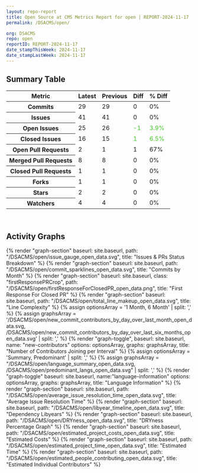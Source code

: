 ```yaml
---
layout: repo-report
title: Open Source at CMS Metrics Report for open | REPORT-2024-11-17
permalink: /DSACMS/open/

org: DSACMS
repo: open
reportID: REPORT-2024-11-17
date_stampThisWeek: 2024-11-17
date_stampLastWeek: 2024-11-17
---
```

<div class="summary-table">
  <table class="usa-table usa-table--borderless">
    <h2> Summary Table </h2>
    <thead>
      <tr>
        <th scope="col">Metric</th>
        <th scope="col">Latest</th>
        <th scope="col">Previous</th>
        <th scope="col">Diff</th>
        <th scope="col">% Diff</th>
      </tr>
    </thead>
    <tbody>
      <tr>
        <th scope="row">Commits</th>
        <td>29</td>
        <td>29</td>
        <td style="" >0</td>
        <td style="" >0%</td>
      </tr>
      <tr>
        <th scope="row">Issues</th>
        <td>41</td>
        <td>41</td>
        <td style="" >0</td>
        <td style="" >0%</td>
      </tr>
      <tr>
        <th scope="row">Open Issues</th>
        <td>25</td>
        <td>26</td>
        <td style="color: #45c527" >-1</td>
        <td style="color: #45c527" >3.9%</td>
      </tr>
      <tr>
        <th scope="row">Closed Issues</th>
        <td>16</td>
        <td>15</td>
        <td style="color: #45c527" >1</td>
        <td style="color: #45c527" >6.5%</td>
      </tr>
      <tr>
        <th scope="row">Open Pull Requests</th>
        <td>2</td>
        <td>1</td>
        <td style="" >1</td>
        <td style="" >67%</td>
      </tr>
      <tr>
        <th scope="row">Merged Pull Requests</th>
        <td>8</td>
        <td>8</td>
        <td style="" >0</td>
        <td style="" >0%</td>
      </tr>
      <tr>
        <th scope="row">Closed Pull Requests</th>
        <td>1</td>
        <td>1</td>
        <td style="" >0</td>
        <td style="" >0%</td>
      </tr>
      <tr>
        <th scope="row">Forks</th>
        <td>1</td>
        <td>1</td>
        <td style="" >0</td>
        <td style="" >0%</td>
      </tr>
      <tr>
        <th scope="row">Stars</th>
        <td>2</td>
        <td>2</td>
        <td style="" >0</td>
        <td style="" >0%</td>
      </tr>
      <tr>
        <th scope="row">Watchers</th>
        <td>4</td>
        <td>4</td>
        <td style="" >0</td>
        <td style="" >0%</td>
      </tr>
    </tbody>
  </table>
</div>
<div class="graph-container">
  <br>
  <h2>Activity Graphs</h2>
  <div class="all-graphs">
    <!--- Issues/PRs Status Breakdown Graph -->
    {% render "graph-section"  baseurl: site.baseurl, path: "/DSACMS/open/issue_gauge_open_data.svg", title: "Issues & PRs Status Breakdown" %}
    <!--- Contributor Activity Line Graph -->
    {% render "graph-section" baseurl: site.baseurl, path: "/DSACMS/open/commit_sparklines_open_data.svg", title: "Commits by Month" %}
    <!--- First Response For Closed PR Scatterplot -->
    {% render "graph-section" baseurl: site.baseurl, class: "firstResponsePRCrop", path: "/DSACMS/open/firstResponseForClosedPR_open_data.png", title: "First Response For Closed PR" %}
    <!--- Line Complexity Graphs -->
    {% render "graph-section" baseurl: site.baseurl, path: "/DSACMS/open/total_line_makeup_open_data.svg", title: "Line Complexity" %}
    <!--- New Commit Contributors by Day over Last Month and Last 6 Months -->
      {% assign optionsArray = '1 Month, 6 Month' | split: ',' %}
      {% assign graphsArray = '/DSACMS/open/new_commit_contributors_by_day_over_last_month_open_data.svg, /DSACMS/open/new_commit_contributors_by_day_over_last_six_months_open_data.svg' | split: ',' %}
      {% render "graph-toggle", baseurl: site.baseurl, name: "new-contributors" options: optionsArray, graphs: graphsArray, title: "Number of Contributors Joining per Interval" %}
    <!-- Languages Graphs - Summary + Predominant -->
    {% assign optionsArray = 'Summary, Predominant' | split: ',' %}
    {% assign graphsArray = "/DSACMS/open/language_summary_open_data.svg, /DSACMS/open/predominant_langs_open_data.svg" | split: ',' %}
    {% render "graph-toggle" baseurl: site.baseurl, name:"language-information" options: optionsArray, graphs: graphsArray, title: "Language Information" %}
    <!-- Average Issue Resolution Time -->
    {% render "graph-section" baseurl: site.baseurl, path: "/DSACMS/open/average_issue_resolution_time_open_data.svg", title: "Average Issue Resolution Time" %}
    <!-- Libyear Timeline Graph -->
    {% render "graph-section" baseurl: site.baseurl, path: "/DSACMS/open/libyear_timeline_open_data.svg", title: "Dependency Libyears" %}
    <!-- DRYness Percentages Graph -->
    {% render "graph-section" baseurl: site.baseurl, path: "/DSACMS/open/DRYness_open_data.svg", title: "DRYness Percentage Graph" %}
    <!-- Cost Estimate Chart -->
    {% render "graph-section" baseurl: site.baseurl, path: "/DSACMS/open/estimated_project_costs_open_data.svg", title: "Estimated Costs" %}
     <!-- Time Estimate Chart -->
    {% render "graph-section" baseurl: site.baseurl, path: "/DSACMS/open/estimated_project_time_open_data.svg", title: "Estimated Time" %}
    <!-- Contributor Estimate Chart -->
    {% render "graph-section" baseurl: site.baseurl, path: "/DSACMS/open/estimated_people_contributing_open_data.svg", title: "Estimated Individual Contributors" %}
</div>